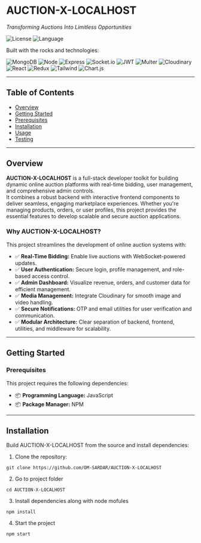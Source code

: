 # AUCTION-X-LOCALHOST

_Transforming Auctions Into Limitless Opportunities_

![License](https://img.shields.io/badge/license-MIT-blue)
![Language](https://img.shields.io/badge/language-JavaScript-blue)

Built with the rocks and technologies:

![MongoDB](https://img.shields.io/badge/DB-MongoDB-green)
![Node](https://img.shields.io/badge/Runtime-Node.js-lightgrey)
![Express](https://img.shields.io/badge/Framework-Express-yellow)
![Socket.io](https://img.shields.io/badge/Socket-io-black)
![JWT](https://img.shields.io/badge/Auth-JWT-orange)
![Multer](https://img.shields.io/badge/Uploads-Multer-yellow)
![Cloudinary](https://img.shields.io/badge/Media-Cloudinary-blue)
![React](https://img.shields.io/badge/UI-React-blue)
![Redux](https://img.shields.io/badge/State-Redux-purple)
![Tailwind](https://img.shields.io/badge/CSS-TailwindCSS-blue)
![Chart.js](https://img.shields.io/badge/Charting-Chart.js-pink)

---

## Table of Contents

- [Overview](#overview)
- [Getting Started](#getting-started)
- [Prerequisites](#prerequisites)
- [Installation](#installation)
- [Usage](#usage)
- [Testing](#testing)

---

## Overview

**AUCTION-X-LOCALHOST** is a full-stack developer toolkit for building dynamic online auction platforms with real-time bidding, user management, and comprehensive admin controls.  
It combines a robust backend with interactive frontend components to deliver seamless, engaging marketplace experiences. Whether you're managing products, orders, or user profiles, this project provides the essential features to develop scalable and secure auction applications.

### Why AUCTION-X-LOCALHOST?

This project streamlines the development of online auction systems with:

- ✅ **Real-Time Bidding:** Enable live auctions with WebSocket-powered updates.
- ✅ **User Authentication:** Secure login, profile management, and role-based access control.
- ✅ **Admin Dashboard:** Visualize revenue, orders, and customer data for efficient management.
- ✅ **Media Management:** Integrate Cloudinary for smooth image and video handling.
- ✅ **Secure Notifications:** OTP and email utilities for user verification and communication.
- ✅ **Modular Architecture:** Clear separation of backend, frontend, utilities, and middleware for scalability.

---

## Getting Started

### Prerequisites

This project requires the following dependencies:

- 📦 **Programming Language:** JavaScript  
- 📦 **Package Manager:** NPM

---

## Installation

Build AUCTION-X-LOCALHOST from the source and install dependencies:

1. Clone the repository:

```
git clone https://github.com/OM-SARDAR/AUCTION-X-LOCALHOST
```

2. Go to project folder
```
cd AUCTION-X-LOCALHOST
```

3. Install dependencies along with node mofules
```
npm install
```

4. Start the project
```
npm start
```

